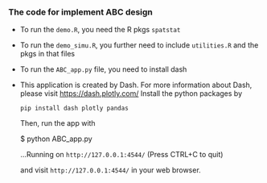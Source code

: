 ### The code for implement ABC design 

- To run the `demo.R`, you need the R pkgs `spatstat`

- To run the `demo_simu.R`, you further need to include `utilities.R` and the pkgs in that files


- To run the `ABC_app.py` file, you need to install dash
- This application is created by Dash. For more information about Dash, please visit https://dash.plotly.com/
Install the python packages by

    `pip install dash plotly pandas`

    Then, run the app with

    $ python ABC_app.py

    ...Running on `http://127.0.0.1:4544/` (Press CTRL+C to quit)

    and visit `http://127.0.0.1:4544/` in your web browser.
